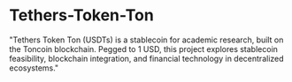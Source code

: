 # Tethers-Token-Ton
"Tethers Token Ton (USDTs) is a stablecoin for academic research, built on the Toncoin blockchain. Pegged to 1 USD, this project explores stablecoin feasibility, blockchain integration, and financial technology in decentralized ecosystems."
